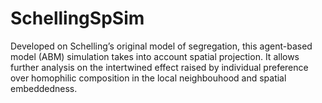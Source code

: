 # SchellingSpSim
Developed on Schelling’s original model of segregation, this agent-based model (ABM) simulation takes into account spatial projection. It allows further analysis on the intertwined effect raised by individual preference over homophilic composition in the local neighbouhood and spatial embeddedness. 

